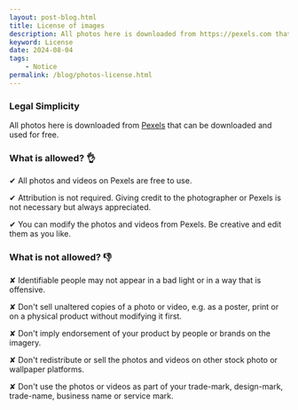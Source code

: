 ```yaml
---
layout: post-blog.html 
title: License of images
description: All photos here is downloaded from https://pexels.com that can be downloaded and used for free.
keyword: License
date: 2024-08-04
tags:
    - Notice
permalink: /blog/photos-license.html
---
```


### Legal Simplicity

All photos here is downloaded from [Pexels](https://pexels.com) that can be downloaded and used for free.

### What is allowed? 👌

✔ All photos and videos on Pexels are free to use.

✔ Attribution is not required. Giving credit to the photographer or Pexels is not necessary but always appreciated.

✔ You can modify the photos and videos from Pexels. Be creative and edit them as you like.

### What is not allowed? 👎

✘ Identifiable people may not appear in a bad light or in a way that is offensive.

✘ Don't sell unaltered copies of a photo or video, e.g. as a poster, print or on a physical product without modifying it first.

✘ Don't imply endorsement of your product by people or brands on the imagery.

✘ Don't redistribute or sell the photos and videos on other stock photo or wallpaper platforms.

✘ Don't use the photos or videos as part of your trade-mark, design-mark, trade-name, business name or service mark.